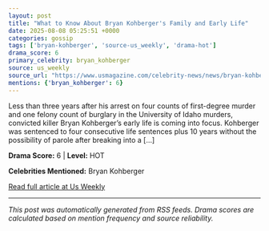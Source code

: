 ```yaml
---
layout: post
title: "What to Know About Bryan Kohberger's Family and Early Life"
date: 2025-08-08 05:25:51 +0000
categories: gossip
tags: ['bryan-kohberger', 'source-us_weekly', 'drama-hot']
drama_score: 6
primary_celebrity: bryan_kohberger
source: us_weekly
source_url: "https://www.usmagazine.com/celebrity-news/news/bryan-kohbergers-childhood-family-and-life-before-the-idaho-murders/"
mentions: {'bryan_kohberger': 6}
---
```


Less than three years after his arrest on four counts of first-degree murder and one felony count of burglary in the University of Idaho murders, convicted killer Bryan Kohberger’s early life is coming into focus. Kohberger was sentenced to four consecutive life sentences plus 10 years without the possibility of parole after breaking into a […]

**Drama Score:** 6 | **Level:** HOT

**Celebrities Mentioned:** Bryan Kohberger

[Read full article at Us Weekly](https://www.usmagazine.com/celebrity-news/news/bryan-kohbergers-childhood-family-and-life-before-the-idaho-murders/)

---
*This post was automatically generated from RSS feeds. Drama scores are calculated based on mention frequency and source reliability.*
